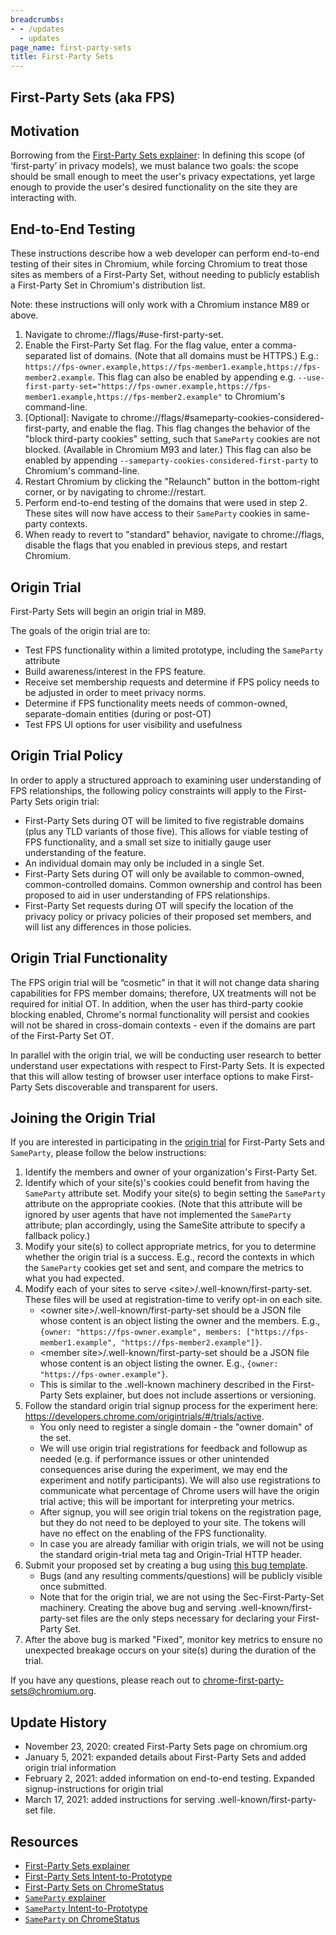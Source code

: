 ```yaml
---
breadcrumbs:
- - /updates
  - updates
page_name: first-party-sets
title: First-Party Sets
---
```


## First-Party Sets (aka FPS)

## Motivation

Borrowing from the [First-Party Sets explainer](https://github.com/privacycg/first-party-sets): In defining this scope (of ‘first-party’ in privacy models), we must balance two goals: the scope should be small enough to meet the user's privacy expectations, yet large enough to provide the user's desired functionality on the site they are interacting with.

## End-to-End Testing

These instructions describe how a web developer can perform end-to-end testing of their sites in Chromium, while forcing Chromium to treat those sites as members of a First-Party Set, without needing to publicly establish a First-Party Set in Chromium's distribution list.

Note: these instructions will only work with a Chromium instance M89 or above.

1. Navigate to chrome://flags/#use-first-party-set.
1. Enable the First-Party Set flag. For the flag value, enter a comma-separated list of domains. (Note that all domains must be HTTPS.) E.g.: `https://fps-owner.example,https://fps-member1.example,https://fps-member2.example`. This flag can also be enabled by appending e.g. `--use-first-party-set="https://fps-owner.example,https://fps-member1.example,https://fps-member2.example"` to Chromium's command-line.
1. \[Optional\]: Navigate to chrome://flags/#sameparty-cookies-considered-first-party, and enable the flag. This flag changes the behavior of the "block third-party cookies" setting, such that `SameParty` cookies are not blocked. (Available in Chromium M93 and later.) This flag can also be enabled by appending `--sameparty-cookies-considered-first-party` to Chromium's command-line.
1. Restart Chromium by clicking the "Relaunch" button in the bottom-right corner, or by navigating to chrome://restart.
1. Perform end-to-end testing of the domains that were used in step 2. These sites will now have access to their `SameParty` cookies in same-party contexts.
1. When ready to revert to "standard" behavior, navigate to chrome://flags, disable the flags that you enabled in previous steps, and restart Chromium.

## Origin Trial

First-Party Sets will begin an origin trial in M89.

The goals of the origin trial are to:

* Test FPS functionality within a limited prototype, including the `SameParty` attribute
* Build awareness/interest in the FPS feature.
* Receive set membership requests and determine if FPS policy needs to be adjusted in order to meet privacy norms.
* Determine if FPS functionality meets needs of common-owned, separate-domain entities (during or post-OT)
* Test FPS UI options for user visibility and usefulness

## Origin Trial Policy

In order to apply a structured approach to examining user understanding of FPS relationships, the following policy constraints will apply to the First-Party Sets origin trial:

* First-Party Sets during OT will be limited to five registrable domains (plus any TLD variants of those five). This allows for viable testing of FPS functionality, and a small set size to initially gauge user understanding of the feature.
* An individual domain may only be included in a single Set.
* First-Party Sets during OT will only be available to common-owned, common-controlled domains. Common ownership and control has been proposed to aid in user understanding of FPS relationships.
* First-Party Set requests during OT will specify the location of the privacy policy or privacy policies of their proposed set members, and will list any differences in those policies.

## Origin Trial Functionality

The FPS origin trial will be “cosmetic” in that it will not change data sharing capabilities for FPS member domains; therefore, UX treatments will not be required for initial OT. In addition, when the user has third-party cookie blocking enabled, Chrome's normal functionality will persist and cookies will not be shared in cross-domain contexts - even if the domains are part of the First-Party Set OT.

In parallel with the origin trial, we will be conducting user research to better understand user expectations with respect to First-Party Sets. It is expected that this will allow testing of browser user interface options to make First-Party Sets discoverable and transparent for users.

## Joining the Origin Trial

If you are interested in participating in the [origin trial](https://github.com/GoogleChrome/OriginTrials/blob/gh-pages/developer-guide.md) for First-Party Sets and `SameParty`, please follow the below instructions:

1. Identify the members and owner of your organization's First-Party Set.
1. Identify which of your site(s)'s cookies could benefit from having the `SameParty` attribute set. Modify your site(s) to begin setting the `SameParty` attribute on the appropriate cookies. (Note that this attribute will be ignored by user agents that have not implemented the `SameParty` attribute; plan accordingly, using the SameSite attribute to specify a fallback policy.)
1. Modify your site(s) to collect appropriate metrics, for you to determine whether the origin trial is a success. E.g., record the contexts in which the `SameParty` cookies get set and sent, and compare the metrics to what you had expected.
1. Modify each of your sites to serve &lt;site&gt;/.well-known/first-party-set. These files will be used at registration-time to verify opt-in on each site.
    * &lt;owner site&gt;/.well-known/first-party-set should be a JSON file whose content is an object listing the owner and the members. E.g., `{owner: "https://fps-owner.example", members: ["https://fps-member1.example", "https://fps-member2.example"]}`.
    * &lt;member site&gt;/.well-known/first-party-set should be a JSON file whose content is an object listing the owner. E.g., `{owner: "https://fps-owner.example"}`.
    * This is similar to the .well-known machinery described in the First-Party Sets explainer, but does not include assertions or versioning.
1. Follow the standard origin trial signup process for the experiment here: https://developers.chrome.com/origintrials/#/trials/active.
    * You only need to register a single domain - the "owner domain" of the set.
    * We will use origin trial registrations for feedback and followup as needed (e.g. if performance issues or other unintended consequences arise during the experiment, we may end the experiment and notify participants). We will also use registrations to communicate what percentage of Chrome users will have the origin trial active; this will be important for interpreting your metrics.
    * After signup, you will see origin trial tokens on the registration page, but they do not need to be deployed to your site. The tokens will have no effect on the enabling of the FPS functionality.
    * In case you are already familiar with origin trials, we will not be using the standard origin-trial meta tag and Origin-Trial HTTP header.
1. Submit your proposed set by creating a bug using [this bug template](https://bugs.chromium.org/p/chromium/issues/entry?template=Defect+report+from+user&summary=%5BFormation%5D%2F%5BDissolution%5D+of+First-Party+Set+membership+in+Origin+Trial&comment=The+purpose+of+this+template+is+to+request+the+formation%2C+or+dissolution%2C+of+a+First-Party+Set.+For+more+details+about+First-Party+Sets%2C+please+see+the+explainer%3A+https%3A%2F%2Fgithub.com%2Fprivacycg%2Ffirst-party-sets%0A%0APlease+fill+in+the+following+items+below+and+your+request+will+be+publicly+visible+and+reviewed+by+the+Chrome+team.+Any+follow-up+questions+will+be+added+to+this+bug.+Once+all+details+are+confirmed+as+adhering+to+the+requirements+for+this+Origin+Trial%2C+your+First-Party+Set+will+be+included+in+a+component+list+of+Chrome.%0A%0A1%29+Webmaster+contact%28s%29+of+domains+in+set%2C+if+different+from+the+user+filing+this+bug%3A%0A+-+%5Bemail+address%5D%0A%0A2a%29+Please+list+the+registrable+domains+%28see+https%3A%2F%2Fpublicsuffix.org%2F+for+definition+of+registrable+domain%29+that+you+would+like+to+be+in+the+First-Party+Set%2C+with+all+desired+TLD+variants.+The+first+listed+domain+should+be+the+%E2%80%9Cowner%E2%80%9D+domain+of+the+set.+Note%3A+For+the+Origin+Trial%2C+we+will+be+using+a+limit+of+5+registrable+domains+%28not+including+ccTLD+variants%29.%0A%5Bowner.example%5D%0A%5Bowner.test%5D%0A%5Bbrand.example%5D%0A%5Bbrand.test%5D%0A%5Bcobrand.example%5D%0A%5Bcobrand.test%5D+...%0A%0A2b%29+%5BOptional%5D+Our+initial+origin+trial+is+limited+to+5+registrable+domains.+If+you+are+interested+in+your+set+containing+additional+domains+beyond+the+5+you+have+listed+above+in+%282a%29%2C+please+feel+free+to+list+them+here%3A%0A%0A%0A3%29+Please+confirm+that+the+domains+listed+above+have+the+same+common+owner+and+controller.+Optional%3A+you+may+add+additional+detail+here+to+help+in+the+verification+of+this.%0A-+%5BYes%2FNo%5D%0A-+%5BOptional+detail%5D+%0A%0A4%29+Please+list+the+URL+of+the+Privacy+Policies+for+each+domain.+If+there+are+known+differences+between+the+privacy+policies%2C+please+summarize+those+differences+as+well.%0A+-+%5BURL%5D+%0A+-+%5BURL%5D++%0A-+%5BSummary+of+differences+in+privacy+policies%5D%0A%0A5%29+Have+you+hosted+%60.well-known%2Ffirst-party-set%60+files+on+all+domains+as+described+in+the+instructions%3F&components=Internals%3ENetwork%3EFirst-Party-Sets&status=Assigned&owner=chrome-first-party-sets%40chromium.org&labels=allpublic,Type-Bug,Pri-2).
    * Bugs (and any resulting comments/questions) will be publicly visible once submitted.
    * Note that for the origin trial, we are not using the Sec-First-Party-Set machinery. Creating the above bug and serving .well-known/first-party-set files are the only steps necessary for declaring your First-Party Set.
1. After the above bug is marked "Fixed", monitor key metrics to ensure no unexpected breakage occurs on your site(s) during the duration of the trial.

If you have any questions, please reach out to chrome-first-party-sets@chromium.org.

## Update History
* November 23, 2020: created First-Party Sets page on chromium.org
* January 5, 2021: expanded details about First-Party Sets and added origin trial information
* February 2, 2021: added information on end-to-end testing. Expanded signup-instructions for origin trial
* March 17, 2021: added instructions for serving .well-known/first-party-set file.

## Resources
* [First-Party Sets explainer](https://github.com/privacycg/first-party-sets)
* [First-Party Sets Intent-to-Prototype](https://groups.google.com/a/chromium.org/g/blink-dev/c/0EMGi-xbI-8/m/d_UxAJeiBwAJ)
* [First-Party Sets on ChromeStatus](https://chromestatus.com/feature/5640066519007232)
* [`SameParty` explainer](https://github.com/cfredric/sameparty)
* [`SameParty` Intent-to-Prototype](https://groups.google.com/u/1/a/chromium.org/g/blink-dev/c/-unZxHbw8Pc)
* [`SameParty` on ChromeStatus](https://chromestatus.com/feature/5280634094223360)